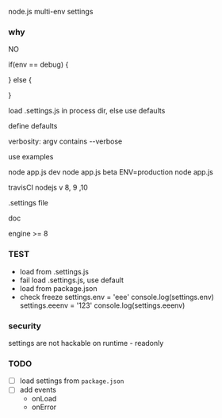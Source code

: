 
node.js multi-env settings

### why

NO

if(env == debug) {

} else {

}





load .settings.js in process dir, else use defaults

define defaults

verbosity: argv contains --verbose

use examples

node app.js dev
node app.js beta
ENV=production node app.js

travisCI nodejs v 8, 9 ,10

.settings file

doc

engine >= 8

### TEST

- load from .settings.js
- fail load .settings.js, use default
- load from package.json
- check freeze
settings.env = 'eee'
console.log(settings.env)
settings.eeenv = '123'
console.log(settings.eeenv)

### security

settings are not hackable on runtime - readonly

### TODO
- [ ] load settings from `package.json`
- [ ] add events
  - onLoad
  - onError
  
